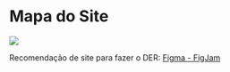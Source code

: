 # Mapa do Site

<img src="mapa-site.png"/>

Recomendação de site para fazer o DER: [Figma - FigJam](https://www.figma.com/)